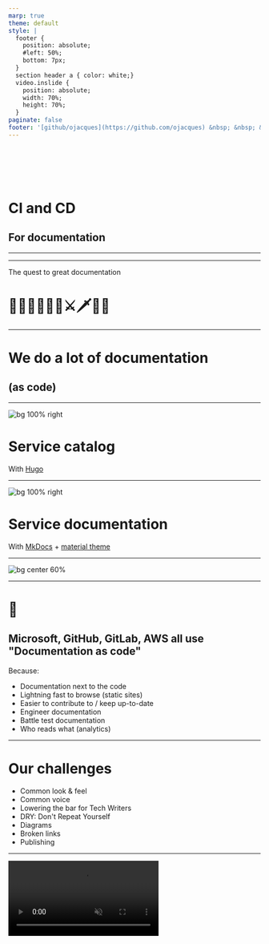 ```yaml
---
marp: true
theme: default
style: |
  footer {
    position: absolute;
    #left: 50%;
    bottom: 7px;
  }
  section header a { color: white;}
  video.inslide {
    position: absolute;
    width: 70%;
    height: 70%;
  }
paginate: false
footer: '[github/ojacques](https://github.com/ojacques) &nbsp; &nbsp; &nbsp; &nbsp; &nbsp; &nbsp; [github/angegar](https://github.com/angegar)'
---
```

<!--backgroundImage: url('https://github.com/documentation-as-code/ci-cd-for-documentation/raw/main/slides/title.jpg')-->
<br/>
<br/>
<br/>
<br/>

# CI and CD
## For documentation

<!-- 
speaker: Olivier

Thank you. Today, Laurent and I are going to talk about "Documentation as Code" and more specifically CI and CD for documentation.

But first, let us introduce ourselves:

Speakers: Olivier & Laurent
- Short intro

(NOTE: embed Olivier & Laurent's faces / OBS)

-->

---
<!--backgroundImage: url('https://github.com/documentation-as-code/ci-cd-for-documentation/raw/main/slides/dxc.jpg')-->

<!--

<!--
speaker: Olivier

Laurent and I both work for DXC technology customers. DXC technology is a global IT services leader.

With 19.6B$ of revenues, 6000 customers and 138000 employees across 70 countries, we are - in many dimensions - big.

-->

---
<!--backgroundImage: url('https://github.com/documentation-as-code/ci-cd-for-documentation/raw/main/slides/simple.jpg')-->

The quest to great documentation

# 🏰🦄🤴👸🐴👻⚔🗡🏴‍☠️

<!-- 

Back to this presentation. This presentation is an experience report. 
We are on a quest: the quest to great documentation.

Previously, 
- our documentation was the last thing we would do,
- it had spelling and syntax mistakes,
- we were using the passive voice, but sometimes the active voice
- it was often inaccurate,
- a few were able to correct anything so we had to contact them through email,
- several authors could not work on the same piece of documentation without going through lengthy merges,
- and links would break very often without us even knowing.

Today, it's a very different situation
- we have one service catalog and 174 services documented
- documentation readers can contribute to the documentation using a Pull Request
- documentation changes go through a series of tests and gates
- our documentation is bigger yet more thorough and precise than ever
- It has the same look & feel
- it's written in the same style

-->

---

# We do a lot of documentation

## (as code)

<!-- 

The context for the experience report is our own company (but we do that with our customers too):
- A platform which provides intelligence, orchestration, and automation capabilities to our managed service offerings
- 630 contributors (developers, testers, scrum masters)
- 1 "service catalog" site
- 174 services documented

-->

---

![bg 100% right](https://github.com/documentation-as-code/ci-cd-for-documentation/raw/main/slides/service-catalog-hugo.gif)

# Service catalog
With [Hugo](https://gohugo.io/)

<!--
Speaker: Olivier

We have 2 types of documentation: 
- Service catalog
- Service documentation

Service catalog:
- Marketing / catalog site: mix of text, benefits, highlights, videos
- We use Hugo
  - shortcodes: like macro, for documentation. Ensures uniformity
-->
---

![bg 100% right](https://github.com/documentation-as-code/ci-cd-for-documentation/raw/main/slides/service-documentation-mkdocs.gif)

# Service documentation
With [MkDocs](https://www.mkdocs.org/) + [material theme](https://squidfunk.github.io/mkdocs-material/)

<!--
Speaker: Olivier

-->

---

![bg center 60%](https://github.com/documentation-as-code/ci-cd-for-documentation/raw/main/slides/doc-site.jpg)

<!--
Speaker: Olivier

-->
---
# 🤯

## Microsoft, GitHub, GitLab, AWS all use "Documentation as code"

Because:

- Documentation next to the code
- Lightning fast to browse (static sites)
- Easier to contribute to / keep up-to-date
- Engineer documentation
- Battle test documentation
- Who reads what (analytics)

<!--
Documentation next to the code:
  - Versions can be aligned with code versions
  - Developers use a workflow that they know
  - Tech writers / Product owners learn the developer workflow
Lightning fast to browse (static sites)
  - Comparing to WordPress/Drupal/Confluence type solutions
  - More secure (no DB to hack)
  - Portable (even offline)
Easier to contribute to / keep up-to-date
  - The pull request / merge request workflow fully applies
Engineer documentation
Battle test documentation
Who reads what (analytics)
  - "Is this page useful?"
  - Analytics: like Google Analytics or Open Source alternative: Matomo
  - Reader journey, what is useful
-->

---

# Our challenges

- Common look & feel
- Common voice
- Lowering the bar for Tech Writers
- DRY: Don't Repeat Yourself
- Diagrams
- Broken links
- Publishing

<!--
speaker: Olivier

-->
---
<video loop class="inslide" src="https://github.com/documentation-as-code/ci-cd-for-documentation/raw/main/slides/gource.mp4" autoplay muted />

<!--
speaker: Olivier

In summary, we needed to build great documentation, at scale, battle tested and ensure it would not break over time.

Looks like code to us!

This is a visualization of our service catalog repository documentation.
-->

---

![bg right 80%](https://github.com/documentation-as-code/ci-cd-for-documentation/raw/main/slides/ci-cd-for-doc.gif)

# CI and CD for documentation

CI

- Spell checking
- Check for approved acronyms / custom dictionary
- One voice
- Periodically check for 404 links

CD

- Automate publishing

<!--
Speaker: Olivier

-->

---

![bg](https://github.com/documentation-as-code/ci-cd-for-documentation/raw/main/slides/title.jpg)
<br/>
<br/>

# In practice

<!--
Speaker: Laurent
-->

---
![bg right 90%](https://github.com/documentation-as-code/ci-cd-for-documentation/raw/main/slides/vscode.jpg)
# Authoring

Leverage [`Markdown`](https://guides.github.com/features/mastering-markdown/)

Use your favorite code editor:

- [IntelliJ](https://www.jetbrains.com/help/idea/markdown.html#navigation)
- [Eclipse](https://marketplace.eclipse.org/content/markdown-text-editor)
- [VSCode](https://code.visualstudio.com/docs/languages/markdown)

<!--
Speaker: Laurent

There is no need to have developer skills, the Markdown syntax is easy to use.

-->

---
![bg right 90%](https://github.com/hediet/vscode-drawio/raw/master/docs/drawio-png.gif)
# Authoring (1)

## Pimp your editor with extensions

- [markdownlint](https://marketplace.visualstudio.com/items?itemName=DavidAnson.vscode-markdownlint) (for syntax)
- [Draw.io](https://marketplace.visualstudio.com/items?itemName=hediet.vscode-drawio) (for drawings)
- [PlantUML](https://github.com/qjebbs/vscode-plantuml) (for diagrams as code)
- [Marp](https://marketplace.visualstudio.com/items?itemName=marp-team.marp-vscode) (for slides)
- ...

<!--
Speaker: Laurent

Most of the integrated development environments (IDE) can be enhanced with multiple plugins. Here is a short list of what we used to use.
-->
---
![bg right 90%](https://github.com/documentation-as-code/ci-cd-for-documentation/raw/main/slides/codespaces.jpg)

# Authoring (2)

## GitHub [Codespaces](https://github.com/features/codespaces) or GitPod

- Edit directly from the browser
- Make it easy for tech writers:
  no `git clone/branch/push`
  `git reset origin/main --hard`
- Shared extensions across development environments

<!--
Speaker: Laurent

GitHub offers an online VSCode instance attached to your GitHub repository. The Codespaces feature allows all the developer to share the same set of extensions as this configuration is automatically shared across the development environment attached to the project.
-->
---
# Authoring (3)

## Pick a tool

- [Jekyll](https://jekyllrb.com/) 🤐
- [Hugo](https://gohugo.io/): powerful, blazing fast
- [Marp](https://marp.app/): slides as code in markdown
- [MkDocs](https://www.mkdocs.org/) + [material theme](https://squidfunk.github.io/mkdocs-material/)

<!--

- Jekyll : Based on Ruby, it is hard to configure for a non developer users especially under windows => hard to contribute
- Hugo:
  - HTML + go template for documentation
  - Far from standard markdown => hard for non dev users
  - Recommended if you need to have multiple page template in your web site
- Marp:
  - Excellent to generate slide deck
  - Follow Markdown syntax
  - Presenter view
  - Template with CSS
  - Extensible
  - Output PPTX, PDF, PNG, JPEG
- MkDocs:
  - Follow Markdown syntax
  - Closest to plain markdown, great for tech docs
  - Can integrate native HTML web page => Can integrate Marp outputs
-->
---
# Orchestrating

- GitHub Actions
- GitLab CI
- Jenkins (`Jenkinsfile`)
- AWS code pipeline
- Azure DevOps

<!--
Speaker: Laurent

Use your favorite orchestration tool to deploy your documentation.
A lot of orchestrators now offer predefine features to ease your pipeline;

We will see a set of GitHub Market Actions used in this documentation pipeline.
-->
---
# CI: Linter

## CLI linter

- [github super-linter](https://github.com/github/super-linter)
- [markdownlint](https://github.com/DavidAnson/markdownlint)
![bg right 90%](https://github.com/documentation-as-code/ci-cd-for-documentation/raw/main/slides/linter.png)

## Editor linter

- [VS Code markdownlint extension](https://marketplace.visualstudio.com/items?itemName=DavidAnson.vscode-markdownlint)

<!--
We use linters to check code "doc" quality.

2 types of linters
- CLI: to be integrated in the pipeline 
- Editor: check syntax as you type, before commit and push

-->

---
# CI: Spell Checker

## CLI spell checker

![bg 90% right](https://github.com/documentation-as-code/ci-cd-for-documentation/raw/main/slides/spellcheck_code.png)

- [spellcheck-github-actions](https://github.com/rojopolis/spellcheck-github-actions)
- [spellchecker-cli](https://github.com/tbroadley/spellchecker-cli)

## Editor spell checker

- [VS Code code-spell-checker extension](https://marketplace.visualstudio.com/items?itemName=streetsidesoftware.code-spell-checker)

<!-- 
Identically, we can find CLI spell checker and Editor one

Work with direction of exception and custom dictionary
-->

---
# CI: Link checker

![bg right:65% 95%](https://github.com/documentation-as-code/ci-cd-for-documentation/raw/main/slides/markdown-link-check.jpg)

## 404 links

[markdown-link-check](https://github.com/tcort/markdown-link-check)

<!-- 
Links must be checked regularly (cron) as they break without you doing any change.

-->
---

![bg right:65% 95%](https://github.com/documentation-as-code/ci-cd-for-documentation/raw/main/slides/style-vale.jpg)

# CI: Testing (4)

## Style / voice

[Vale](https://github.com/errata-ai/vale)

<!--

Used to ensure your a vocabulary style guide.
-->
---
# Publishing (CD)

![bg right 95%](https://github.com/documentation-as-code/ci-cd-for-documentation/raw/main/slides/github_actions.png)

## GIT Hosting

GitHub, GitLab, Bitbucket

## Web hosting

[GitHub pages](https://pages.github.com/), [GitLab pages](https://docs.gitlab.com/ee/user/project/pages/), [Netlify](https://www.netlify.com/), an AWS S3 bucket.

<!--

You don't have to spin up a virtual machine or server to host your documentation site. Major Source Code Management applications already host web pages.
-->
---
![bg right 95%](https://github.com/documentation-as-code/ci-cd-for-documentation/raw/main/slides/github_template.png)
# Spread practices

- [GitHub templates](https://docs.github.com/en/free-pro-team@latest/github/creating-cloning-and-archiving-repositories/creating-a-template-repository)

<!--
Speaker: Laurent

We have been using GitHub template to ease the creation of Documentation As Code

-->
---
# Thank you 🙏
